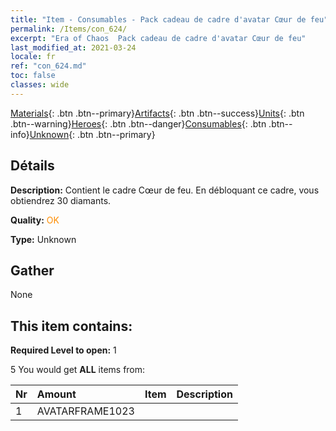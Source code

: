 ```yaml
---
title: "Item - Consumables - Pack cadeau de cadre d'avatar Cœur de feu"
permalink: /Items/con_624/
excerpt: "Era of Chaos  Pack cadeau de cadre d'avatar Cœur de feu"
last_modified_at: 2021-03-24
locale: fr
ref: "con_624.md"
toc: false
classes: wide
---
```

 [Materials](/fr/Items/){: .btn .btn--primary}[Artifacts](/fr/Items/Artifacts/){: .btn .btn--success}[Units](/fr/Items/Units/){: .btn .btn--warning}[Heroes](/fr/Items/Heroes/){: .btn .btn--danger}[Consumables](/fr/Items/Consumables/){: .btn .btn--info}[Unknown](/fr/Items/Unknown/){: .btn .btn--primary}

## Détails
 **Description:** Contient le cadre Cœur de feu. En débloquant ce cadre, vous obtiendrez 30 diamants.

 **Quality:** <span style="color: #FF8C00">OK</span>

 **Type:** Unknown

## Gather

  None

## This item contains:

 **Required Level to open:** 1

 5 You would get **ALL** items  from:

  | Nr | Amount |     Item    | Description |
  |:---|:-------|:------------|:-----------:|
  | 1 | AVATARFRAME1023 | 
